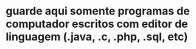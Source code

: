 # guarde aqui somente programas de computador escritos com editor de linguagem (.java, .c, .php, .sql, etc)